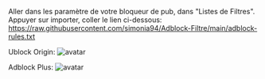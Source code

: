 Aller dans les paramètre de votre bloqueur de pub, dans "Listes de Filtres". Appuyer sur importer, coller le lien ci-dessous:
https://raw.githubusercontent.com/simonia94/Adblock-Filtre/main/adblock-rules.txt

Ublock Origin:
![avatar](https://officialsimonia94.files.wordpress.com/2021/09/snipaste_2021-09-19_11-07-02.png)

Adblock Plus:
![avatar](https://officialsimonia94.files.wordpress.com/2021/09/snipaste_2021-09-19_11-11-53.png)


